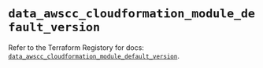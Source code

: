 # `data_awscc_cloudformation_module_default_version`

Refer to the Terraform Registory for docs: [`data_awscc_cloudformation_module_default_version`](https://registry.terraform.io/providers/hashicorp/awscc/0.70.0/docs/data-sources/cloudformation_module_default_version).
